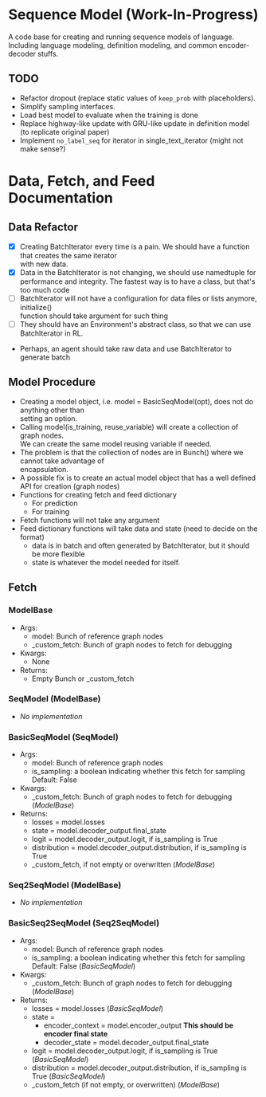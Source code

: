 # Sequence Model (Work-In-Progress)

A code base for creating and running sequence models of language. Including
language modeling, definition modeling, and common encoder-decoder stuffs.

## TODO
- Refactor dropout (replace static values of `keep_prob` with placeholders).
- Simplify sampling interfaces.
- Load best model to evaluate when the training is done
- Replace highway-like update with GRU-like update in definition model (to replicate original paper)
- Implement `no_label_seq` for iterator in single_text_iterator (might not make sense?)


# Data, Fetch, and Feed Documentation

## Data Refactor
- [x] Creating BatchIterator every time is a pain. We should have a function that creates the same iterator  
  with new data.
- [x] Data in the BatchIterator is not changing, we should use namedtuple for performance and integrity.
  The fastest way is to have a class, but that's too much code
- [ ] BatchIterator will not have a configuration for data files or lists anymore, initialize()  
  function should take argument for such thing
- [ ] They should have an Environment's abstract class, so that we can use BatchIterator in RL.
- Perhaps, an agent should take raw data and use BatchIterator to generate batch

## Model Procedure
- Creating a model object, i.e. model = BasicSeqModel(opt), does not do anything other than  
  setting an option.
- Calling model(is_training, reuse_variable) will create a collection of graph nodes.  
  We can create the same model reusing variable if needed.
- The problem is that the collection of nodes are in Bunch() where we cannot take advantage of  
  encapsulation.
- A possible fix is to create an actual model object that has a well defined API for creation (graph nodes)
- Functions for creating fetch and feed dictionary
  - For prediction
  - For training
- Fetch functions will not take any argument
- Feed dictionary functions will take data and state (need to decide on the format)
  - data is in batch and often generated by BatchIterator, but it should be more flexible
  - state is whatever the model needed for itself.


## Fetch

### ModelBase
- Args:
  - model: Bunch of reference graph nodes
  - \_custom_fetch: Bunch of graph nodes to fetch for debugging
- Kwargs:
  - None
- Returns:
  - Empty Bunch or \_custom_fetch

### SeqModel (ModelBase)
- *No implementation*

### BasicSeqModel (SeqModel)
- Args:
  - model: Bunch of reference graph nodes
  - is_sampling: a boolean indicating whether this fetch for sampling  
                 Default: False
- Kwargs:
  - \_custom_fetch: Bunch of graph nodes to fetch for debugging (*ModelBase*)
- Returns:
  - losses = model.losses
  - state = model.decoder_output.final_state
  - logit = model.decoder_output.logit, if is_sampling is True
  - distribution = model.decoder_output.distribution, if is_sampling is True
  - \_custom_fetch, if not empty or overwritten (*ModelBase*)

### Seq2SeqModel (ModelBase)
- *No implementation*

### BasicSeq2SeqModel (Seq2SeqModel)
- Args:
  - model: Bunch of reference graph nodes
  - is_sampling: a boolean indicating whether this fetch for sampling  
                 Default: False (*BasicSeqModel*)
- Kwargs:
  - \_custom_fetch: Bunch of graph nodes to fetch for debugging (*ModelBase*)
- Returns:
  - losses = model.losses (*BasicSeqModel*)
  - state =
    - encoder_context = model.encoder_output **This should be encoder final state**
    - decoder_state = model.decoder_output.final_state
  - logit = model.decoder_output.logit, if is_sampling is True (*BasicSeqModel*)
  - distribution = model.decoder_output.distribution, if is_sampling is True (*BasicSeqModel*)
  - \_custom_fetch (if not empty, or overwritten) (*ModelBase*)

